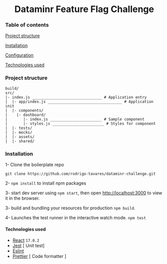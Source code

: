 <h1 align="center">
Dataminr Feature Flag Challenge
</h1>

### Table of contents

[Project structure](#project-structure)

[Installation](#installation)

[Configuration](#configuration)

[Technologies used](#technologies-used)

### Project structure

```
build/
src/
|- index.js _______________________________ # Application entry
|  |- app/index.js _________________________________ # Application init
|  |- components/
|    |- dashboard/
|       |- index.js _______________________ # Sample component
|       |- styles.js _______________________ # Styles for component
|  |- tests/
|  |- mocks/
|  |- assets/
|  |- shared/
```

### Installation

1- Clone the boilerplate repo

`git clone https://github.com/rodrigo-tavares/dataminr-challenge.git`

2- `npm install` to install npm packages

3- start dev server using `npm start`, then open [http://localhost:3000](http://localhost:3000) to view it in the browser.

3- build and bundling your resources for production `npm build`.

4- Launches the test runner in the interactive watch mode.
`npm test`

#### Technologies used

- [React](https://github.com/facebook/react) `17.0.2`
- [Jest](https://github.com/facebook/jest) [ Unit test]
- [Eslint](https://github.com/eslint/eslint/)
- [Prettier](https://github.com/prettier/prettier) [ Code formatter ]
